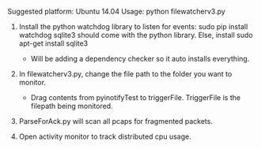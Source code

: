 Suggested platform: Ubuntu 14.04
Usage: python filewatcherv3.py

1) Install the python watchdog library to listen for events:
    sudo pip install watchdog
    sqlite3 should come with the python library. Else, install sudo apt-get install sqlite3
    * Will be adding a dependency checker so it auto installs everything.
    
2) In filewatcherv3.py, change the file path to the folder you want to monitor. 
    - Drag contents from pyinotifyTest to triggerFile. TriggerFile is the filepath being monitored.
    
3) ParseForAck.py will scan all pcaps for fragmented packets. 

4) Open activity monitor to track distributed cpu usage.

